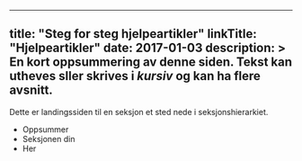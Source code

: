______________________________________________________________________

## title: "Steg for steg hjelpeartikler" linkTitle: "Hjelpeartikler" date: 2017-01-03 description: > En kort oppsummering av denne siden. Tekst kan **utheves** sller skrives i _kursiv_ og kan ha flere avsnitt.

Dette er landingssiden til en seksjon et sted nede i seksjonshierarkiet.

- Oppsummer
- Seksjonen din
- Her
